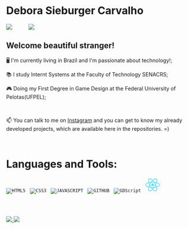 </br> 

<div display="inline-block">
  
  <h1 align="left"> Debora Sieburger Carvalho</h1>
  <a href="https://www.instagram.com/debs_scc/">
    <img align="left" width="60px" src="https://raw.githubusercontent.com/rahuldkjain/github-profile-readme-generator/master/src/images/icons/Social/instagram.svg" style="vertical-align:top;">
  </a> 
   <a href="https://br.linkedin.com/in/debsscc">
    <img width="60px" src="https://raw.githubusercontent.com/rahuldkjain/github-profile-readme-generator/master/src/images/icons/Social/linked-in-alt.svg" style="vertical-align:top;">
  </a>
         
</div>

## Welcome beautiful stranger!
<div display="inline-block">
  <p align="left"> 🖥️ I'm currently living in Brazil and I'm passionate about technology!;</p>
  <p align="left"> 📚 I study Internt Systems at the Faculty of Technology SENACRS;</p>
  <p align="left"> 🎮 Doing my First Degree in Game Design at the Federal University of Pelotas(UFPEL);</p>
</div>

</br>

📫 You can talk to me on [Instagram](https://www.instagram.com/debs_scc) and you can get to know my already developed projects, which are available here in the repositories. =)

</br>
<h1 align="left"> Languages and Tools: </h1>

<code><img width="40px" src="https://cdn.jsdelivr.net/gh/devicons/devicon/icons/html5/html5-original-wordmark.svg" title = "HTML5"/></code>
&nbsp;
<code><img width="40px" src="https://cdn.jsdelivr.net/gh/devicons/devicon/icons/css3/css3-original-wordmark.svg" title = "CSS3"/></code>
&nbsp;
<code><img width="40px" src="https://cdn.jsdelivr.net/gh/devicons/devicon/icons/javascript/javascript-original.svg" title = "JAVASCRIPT"/></code>
&nbsp;
<code><img width="40px" src="https://cdn.jsdelivr.net/gh/devicons/devicon/icons/github/github-original.svg" title = "GITHUB"/></code>
&nbsp;
<code><img width="40px" src="https://cdn.jsdelivr.net/gh/devicons/devicon/icons/GDScript/GDScript-original.svg" title = "GDScript"/></code>
&nbsp;
<code><img width="40px" src="https://github.com/devicons/devicon/blob/master/icons/react/react-original.svg" title = "REACT"/></code>


</br>

##
<p align="left">
<a href="https://github.com/debsscc">
  <img height="180em" src="https://github-readme-stats.vercel.app/api?username=debsscc&show_icons=true&theme=tokyonight&include_all_commits=true&count_private=true"/>
    <img height="180em" src="https://github-readme-stats-eight-theta.vercel.app/api/top-langs/?username=debsscc&layout=compact&langs_count=8&theme=algolia"/>
<a>
</p>
</br>
  

